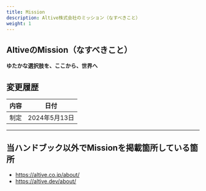 ```yaml
---
title: Mission
description: Altive株式会社のミッション（なすべきこと）
weight: 1
---
```


## AltiveのMission（なすべきこと）

**ゆたかな選択肢を、ここから、世界へ**

## 変更履歴

| 内容 | 日付 |
|---|---|
| 制定 |2024年5月13日|

---

## 当ハンドブック以外でMissionを掲載箇所している箇所
* https://altive.co.jp/about/
* https://altive.dev/about/
